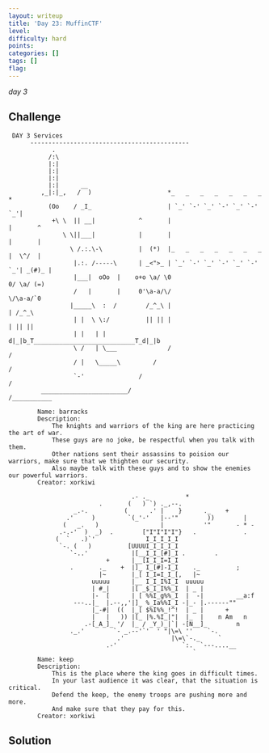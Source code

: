 ```yaml
---
layout: writeup
title: 'Day 23: MuffinCTF'
level:
difficulty: hard
points:
categories: []
tags: []
flag:
---
```

*day 3*

## Challenge

     DAY 3 Services
          --------------------------------------------
                .
               /:\
               |:|
               |:|
               |:|
               |:|      __
             ,_|:|_,   /  )                     *_   _   _   _   _   _   _   *
               (Oo    / _I_                     | `_' `-' `_' `-' `_' `-' `_'|
                +\ \  || __|            ^       |                            |       ^
                   \ \||___|            |       |                            |       |
                     \ /.:.\-\          |  (*)  |_   _   _   _   _   _   _   |  \^/  |
                      |.:. /-----\      | _<">_ | `_' `-' `_' `-' `_' `-' `_'| _(#)_ |
                      |___|  oOo  |    o+o \a/ \0                            0/ \a/ (=)
                      /   |       |     0'\a-a/\/                            \/\a-a/`0
                     |_____\  :  /        /_^_\ |                            | /_^_\
                      | |  \ \:/          || || |                            | || ||
                      | |   | |           d|_|b_T____________________________T_d|_|b
                      \ /   | \___              /                           /
                      / |   \_____\         /                              /
                      `-'               /                                 /
             ________________________/                                   /___________

            Name: barracks
            Description:
                The knights and warriors of the king are here practicing the art of war.
                These guys are no joke, be respectful when you talk with them.
                Other nations sent their assassins to poision our warriors, make sure that we thighten our security.
                Also maybe talk with these guys and to show the enemies our powerful warriors.
            Creator: xorkiwi

                                      .- ._          *
                             .       (   ) `) ._,--.
                      _.-.          (      .' |    }      ._    +
                    .'     )         `(_'-'   |--'"        ))        |
                   (   _.   )                 |           '"       - * -
                  .-.-'  )  _)  .        ["I"I"I"I"}   .             .
                 (  `   .)`'              I_I_I_I_I
                  `-. (   )          [UUUUI_I_I_I_I
                     `-..'            |[__I_I_[#]_I .        .
                               +      |__[I_I_I=I_I
                     .       ._    +  |]_ I_[#]-I_I    ._          ;
                             |~       |_[ I_I=I_I_[,   |~
                           uuuuu      |__ I_I_I%I_I  uuuuu
                           | #_|      |[ _$_I_I%%_I  | _ |
                           |-  [      | [ %%I_g%%_I  |  -|         __a:f
                      ---..|_  |.--,,'|]_ %_Ia%%I_I -|_- |.------""
                           |_-#|  ((  |_[ $%I%%_!^!  | _ |      +
                           |   |   )) |[_ |%.%I_|"|  |_  |    n Am   n
                         .-[_A_]_ '/  |_ / _Y_)_|`| -[N__]_        n
                     ._.'        `- _.--'`'  ' "|\=\ ''    `-.
                                  .'             |\=\`-._     `
                               .-'                  `:.  `---....__
                                                       `
            Name: keep
            Description:
                This is the place where the king goes in difficult times.
                In your last audience it was clear, that the situation is critical.
                Defend the keep, the enemy troops are pushing more and more.
                And make sure that they pay for this.
            Creator: xorkiwi

## Solution

